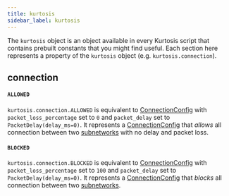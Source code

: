 ```yaml
---
title: kurtosis
sidebar_label: kurtosis
---
```


The `kurtosis` object is an object available in every Kurtosis script that contains prebuilt constants that you might find useful. Each section here represents a property of the `kurtosis` object (e.g. `kurtosis.connection`).

connection
----------

#### `ALLOWED`

`kurtosis.connection.ALLOWED` is equivalent to [ConnectionConfig][connection-config] with `packet_loss_percentage` set to `0` and `packet_delay` set to `PacketDelay(delay_ms=0)`. It represents a [ConnectionConfig][connection-config] that _allows_ all connection between two [subnetworks][subnetworks-reference] with no delay and packet loss.

#### `BLOCKED`

`kurtosis.connection.BLOCKED` is equivalent to [ConnectionConfig][connection-config] with `packet_loss_percentage` set to `100` and `packet_delay` set to `PacketDelay(delay_ms=0)`. It represents a [ConnectionConfig][connection-config] that _blocks_ all connection between two [subnetworks][subnetworks-reference].

<!--------------- ONLY LINKS BELOW THIS POINT ---------------------->
[connection-config]: ./connection-config.md
[subnetworks-reference]: ../reference/subnetworks.md
